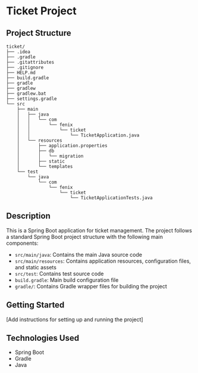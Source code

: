 # Ticket Project

## Project Structure

```
ticket/
├── .idea
├── .gradle
├── .gitattributes
├── .gitignore
├── HELP.md
├── build.gradle
├── gradle
├── gradlew
├── gradlew.bat
├── settings.gradle
└── src
    ├── main
    │   ├── java
    │   │   └── com
    │   │       └── fenix
    │   │           └── ticket
    │   │               └── TicketApplication.java
    │   └── resources
    │       ├── application.properties
    │       ├── db
    │       │   └── migration
    │       ├── static
    │       └── templates
    └── test
        └── java
            └── com
                └── fenix
                    └── ticket
                        └── TicketApplicationTests.java
```

## Description

This is a Spring Boot application for ticket management. The project follows a standard Spring Boot project structure with the following main components:

- `src/main/java`: Contains the main Java source code
- `src/main/resources`: Contains application resources, configuration files, and static assets
- `src/test`: Contains test source code
- `build.gradle`: Main build configuration file
- `gradle/`: Contains Gradle wrapper files for building the project

## Getting Started

[Add instructions for setting up and running the project]

## Technologies Used

- Spring Boot
- Gradle
- Java 